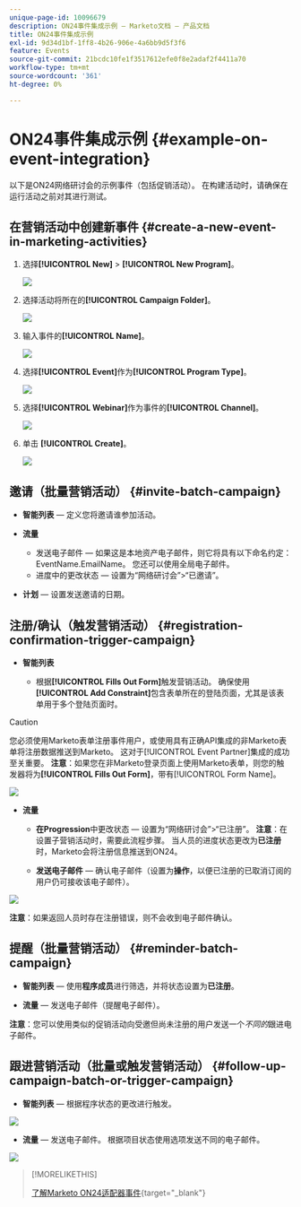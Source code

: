 ```yaml
---
unique-page-id: 10096679
description: ON24事件集成示例 — Marketo文档 — 产品文档
title: ON24事件集成示例
exl-id: 9d34d1bf-1ff8-4b26-906e-4a6bb9d5f3f6
feature: Events
source-git-commit: 21bcdc10fe1f3517612efe0f8e2adaf2f4411a70
workflow-type: tm+mt
source-wordcount: '361'
ht-degree: 0%

---
```


# ON24事件集成示例 {#example-on-event-integration}

以下是ON24网络研讨会的示例事件（包括促销活动）。 在构建活动时，请确保在运行活动之前对其进行测试。

## 在营销活动中创建新事件 {#create-a-new-event-in-marketing-activities}

1. 选择&#x200B;**[!UICONTROL New]** > **[!UICONTROL New Program]**。

   ![](assets/image2015-12-22-15-3a35-3a15.png)

1. 选择活动将所在的&#x200B;**[!UICONTROL Campaign Folder]**。

   ![](assets/image2015-12-22-15-3a39-3a51.png)

1. 输入事件的&#x200B;**[!UICONTROL Name]**。

   ![](assets/image2015-12-22-15-3a43-3a4.png)

1. 选择&#x200B;**[!UICONTROL Event]**&#x200B;作为&#x200B;**[!UICONTROL Program Type]**。

   ![](assets/image2015-12-22-15-3a44-3a41.png)

1. 选择&#x200B;**[!UICONTROL Webinar]**&#x200B;作为事件的&#x200B;**[!UICONTROL Channel]**。

   ![](assets/image2015-12-22-15-3a46-3a34.png)

1. 单击 **[!UICONTROL Create]**。

   ![](assets/image2015-12-22-15-3a48-3a20.png)

## 邀请（批量营销活动）  {#invite-batch-campaign}

* **智能列表** — 定义您将邀请谁参加活动。
* **流量**

   * 发送电子邮件 — 如果这是本地资产电子邮件，则它将具有以下命名约定：EventName.EmailName。 您还可以使用全局电子邮件。
   * 进度中的更改状态 — 设置为“网络研讨会”>“已邀请”。

* **计划** — 设置发送邀请的日期。

## 注册/确认（触发营销活动） {#registration-confirmation-trigger-campaign}

* **智能列表**

   * 根据&#x200B;**[!UICONTROL Fills Out Form]**&#x200B;触发营销活动。 确保使用&#x200B;**[!UICONTROL Add Constraint]**&#x200B;包含表单所在的登陆页面，尤其是该表单用于多个登陆页面时。

>[!CAUTION]
>
>您必须使用Marketo表单注册事件用户，或使用具有正确API集成的非Marketo表单将注册数据推送到Marketo。 这对于[!UICONTROL Event Partner]集成的成功至关重要。 **注意**：如果您在非Marketo登录页面上使用Marketo表单，则您的触发器将为&#x200B;**[!UICONTROL Fills Out Form]**，带有[!UICONTROL Form Name]。

![](assets/image2015-12-22-15-3a50-3a22.png)

* **流量**

   * **在Progression**&#x200B;中更改状态 — 设置为“网络研讨会”>“已注册”。 **注意**：在设置子营销活动时，需要此流程步骤。 当人员的进度状态更改为&#x200B;**已注册**&#x200B;时，Marketo会将注册信息推送到ON24。

   * **发送电子邮件** — 确认电子邮件（设置为&#x200B;**操作**，以便已注册的已取消订阅的用户仍可接收该电子邮件）。

![](assets/image2015-12-22-15-3a52-3a9.png)

**注意**：如果返回人员时存在注册错误，则不会收到电子邮件确认。

## 提醒（批量营销活动） {#reminder-batch-campaign}

* **智能列表** — 使用&#x200B;**程序成员**&#x200B;进行筛选，并将状态设置为&#x200B;**已注册**。

* **流量** — 发送电子邮件（提醒电子邮件）。

**注意**：您可以使用类似的促销活动向受邀但尚未注册的用户发送一个&#x200B;*不同的*&#x200B;跟进电子邮件。

## 跟进营销活动（批量或触发营销活动） {#follow-up-campaign-batch-or-trigger-campaign}

* **智能列表** — 根据程序状态的更改进行触发。

![](assets/image2015-12-22-15-3a57-3a25.png)

* **流量** — 发送电子邮件。 根据项目状态使用选项发送不同的电子邮件。

![](assets/ten.png)

>[!MORELIKETHIS]
>
>[了解Marketo ON24适配器事件](/help/marketo/product-docs/demand-generation/events/create-an-event/create-an-event-with-the-marketo-on24-adapter/understanding-marketo-on24-adapter-events.md){target="_blank"}
